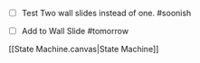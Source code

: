 - [ ] Test Two wall slides instead of one. #soonish
- [ ] Add to Wall Slide #tomorrow


[[State Machine.canvas|State Machine]]